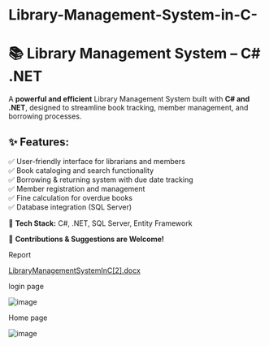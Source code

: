 # Library-Management-System-in-C-

# 📚 Library Management System – C# .NET  
A **powerful and efficient** Library Management System built with **C# and .NET**, designed to streamline book tracking, member management, and borrowing processes.  

## ✨ Features:  
✅ User-friendly interface for librarians and members  
✅ Book cataloging and search functionality  
✅ Borrowing & returning system with due date tracking  
✅ Member registration and management  
✅ Fine calculation for overdue books  
✅ Database integration (SQL Server)  

📌 **Tech Stack:** C#, .NET, SQL Server, Entity Framework  

🚀 **Contributions & Suggestions are Welcome!**  

Report

[LibraryManagementSystemInC[2].docx](https://github.com/user-attachments/files/19435897/LibraryManagementSystemInC.2.docx)

login page

![image](https://github.com/user-attachments/assets/133aad46-8130-4d30-940c-dd449aec8069)

Home page

![image](https://github.com/user-attachments/assets/9b755c6a-0503-4e58-97df-3fb7f5d77ceb)

